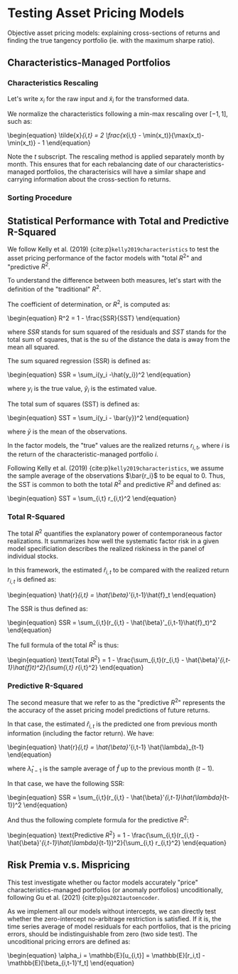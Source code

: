 # Testing Asset Pricing Models

Objective asset pricing models: explaining cross-sections of returns and finding the true tangency portfolio (ie. with the maximum sharpe ratio).

## Characteristics-Managed Portfolios

### Characteristics Rescaling

Let's write $x_i$ for the raw input and $\tilde{x}_i$ for the transformed data. 

We normalize the characteristics following a min-max rescaling over $[-1, 1]$, such as:

\begin{equation}
\tilde{x}_{i,t} = 2 \frac{x_{i,t} - \min(x_t)}{\max(x_t)-\min(x_t)} - 1
\end{equation}

Note the $t$ subscript. The rescaling method is applied separately month by month. This ensures that for each rebalancing date of our characteristics-managed portfolios, the characterisics will have a similar shape and carrying information about the cross-section fo returns.
### Sorting Procedure

## Statistical Performance with Total and Predictive R-Squared

We follow Kelly et al. (2019) {cite:p}`kelly2019characteristics` to test the asset pricing performance of the factor models with "total $R^2$" and "predictive $R^2$. 

To understand the difference between both measures, let's start with the definition of the "traditional" $R^2$. 

The coefficient of determination, or $R^2$, is computed as:

\begin{equation}
R^2 = 1 - \frac{SSR}{SST}
\end{equation}

where $SSR$ stands for sum squared of the residuals and $SST$ stands for the total sum of squares, that is the su of the distance the data is away from the mean all squared.

The sum squared regression (SSR) is defined as:

\begin{equation}
SSR = \sum_i(y_i -\hat{y_i})^2
\end{equation}

where $y_i$ is the true value, $\hat{y}_i$ is the estimated value.

The total sum of squares (SST) is defined as:

\begin{equation}
SST = \sum_i(y_i - \bar{y})^2
\end{equation}

where $\bar{y}$ is the mean of the observations.

In the factor models, the "true" values are the realized returns $r_{i,t}$, where $i$ is the return of the characteristic-managed portfolio $i$.

Following Kelly et al. (2019) {cite:p}`kelly2019characteristics`, we assume the sample average of the observations $\bar{r_i}$ to be equal to 0. Thus, the SST is common to both the total $R^2$ and predictive $R^2$ and defined as:

\begin{equation}
SST = \sum_{i,t} r_{i,t}^2
\end{equation}

### Total R-Squared

The total $R^2$ quantifies the explanatory power of contemporaneous factor realizations. It summarizes how well the systematic factor risk in a given model specificiation describes the realized riskiness in the panel of individual stocks.

In this framework, the estimated $\hat{r}_{i,t}$ to be compared with the realized return $r_{i,t}$ is defined as:

\begin{equation}
\hat{r}_{i,t} = \hat{\beta}'_{i,t-1}\hat{f}_t
\end{equation}

The SSR is thus defined as:

\begin{equation}
SSR = \sum_{i,t}(r_{i,t} - \hat{\beta}'_{i,t-1}\hat{f}_t)^2
\end{equation}

The full formula of the total $R^2$ is thus:

\begin{equation}
\text{Total $R^2$} = 1 - \frac{\sum_{i,t}(r_{i,t} - \hat{\beta}'_{i,t-1}\hat{f}_t)^2}{\sum_{i,t} r_{i,t}^2}
\end{equation}

### Predictive R-Squared

The second measure that we refer to as the "predictive $R^2$" represents the the accuracy of the asset pricing model predictions of future returns. 

In that case, the estimated $\hat{r}_{i,t}$ is the predicted one from previous month information (including the factor return). We have:

\begin{equation}
\hat{r}_{i,t} = \hat{\beta}'_{i,t-1} \hat{\lambda}_{t-1}
\end{equation}

where $\hat{\lambda}_{t-1}$ is the sample average of $\hat{f}$ up to the previous month ($t-1$).

In that case, we have the following SSR:

\begin{equation}
SSR = \sum_{i,t}(r_{i,t} - \hat{\beta}'_{i,t-1}\hat{\lambda}_{t-1})^2
\end{equation}

And thus the following complete formula for the predictive $R^2$:

\begin{equation}
\text{Predictive $R^2$} = 1 - \frac{\sum_{i,t}(r_{i,t} - \hat{\beta}'_{i,t-1}\hat{\lambda}_{t-1})^2}{\sum_{i,t} r_{i,t}^2}
\end{equation}
## Risk Premia v.s. Mispricing

This test investigate whether ou factor models accurately "price" characteristics-managed portfolios (or anomaly portfolios) uncoditionally, following Gu et al. (2021) {cite:p}`gu2021autoencoder`.

As we implement all our models without intercepts, we can directly test whether the zero-intercept no-arbitrage restriction is satisfied. If it is, the time series average of model residuals for each portfolios, that is the pricing errors, should be indistinguishable from zero (two side test). The uncoditional pricing errors are defined as:

\begin{equation}
\alpha_i = \mathbb{E}[u_{i,t}] = \mathbb{E}[r_i,t] - \mathbb{E}[\beta_{i,t-1}'f_t]
\end{equation}